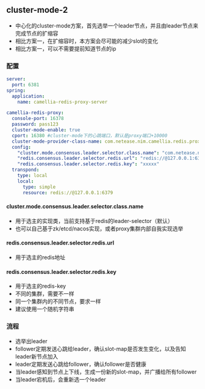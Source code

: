 
## cluster-mode-2

* 中心化的cluster-mode方案，首先选举一个leader节点，并且由leader节点来完成节点的扩缩容
* 相比方案一，在扩缩容时，本方案会尽可能的减少slot的变化
* 相比方案一，可以不需要提前知道节点的ip

### 配置

```yaml
server:
  port: 6381
spring:
  application:
    name: camellia-redis-proxy-server

camellia-redis-proxy:
  console-port: 16378
  password: pass123
  cluster-mode-enable: true
  cport: 16380 #cluster-mode下的心跳端口，默认是proxy端口+10000
  cluster-mode-provider-class-name: com.netease.nim.camellia.redis.proxy.cluster.provider.ConsensusProxyClusterModeProvider
  config:
    "cluster.mode.consensus.leader.selector.class.name": "com.netease.nim.camellia.redis.proxy.cluster.provider.RedisConsensusLeaderSelector"
    "redis.consensus.leader.selector.redis.url": "redis://@127.0.0.1:6379"
    "redis.consensus.leader.selector.redis.key": "xxxxx"
  transpond:
    type: local
    local:
      type: simple
      resource: redis://@127.0.0.1:6379
```     

#### cluster.mode.consensus.leader.selector.class.name

* 用于选主的实现类，当前支持基于redis的leader-selector（默认）
* 也可以自己基于zk/etcd/nacos实现，或者proxy集群内部自我实现选举

#### redis.consensus.leader.selector.redis.url

* 用于选主的redis地址

#### redis.consensus.leader.selector.redis.key

* 用于选主的redis-key
* 不同的集群，需要不一样
* 同一个集群内的不同节点，要求一样
* 建议使用一个随机字符串

### 流程

* 选举出leader
* follower定期发送心跳给leader，确认slot-map是否发生变化，以及告知leader新节点加入
* leader定期发送心跳给follower，确认follower是否健康
* 当leader感知到节点上下线，生成一份新的slot-map，并广播给所有follower
* 当leader宕机后，会重新选一个leader

